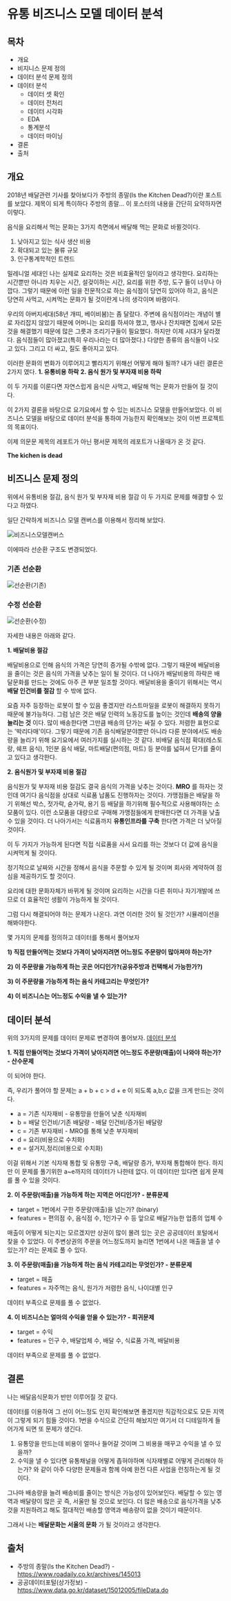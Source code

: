 # 유통 비즈니스 모델 데이터 분석

###  
## 목차
* 개요
* 비지니스 문제 정의
* 데이터 분석 문제 정의
* 데이터 분석
  - 데이터 셋 확인
  - 데이터 전처리
  - 데이터 시각화
  - EDA
  - 통계분석
  - 데이터 마이닝
 * 결론
 * 출처


###  
## 개요

2018년 배달관련 기사를 찾아보다가 주방의 종말(Is the Kitchen Dead?)이란 포스트를 보았다.
제목이 되게 특이하다 주방의 종말...
이 포스터의 내용을 간단히 요약하자면 이렇다.  



음식을 요리해서 먹는 문화는 3가지 측면에서 배달해 먹는 문화로 바뀔것이다.
1. 낮아지고 있는 식사 생산 비용
2. 확대되고 있는 물류 규모
3. 인구통계학적인 트렌드



밀레니얼 세대인 나는 실제로 요리하는 것은 비효율적인 일이라고 생각한다. 요리하는 시간뿐만 아니라 치우는 시간, 설겆이하는 시간, 요리를 위한 주방, 도구 들이 너무나 아깝다. 그렇기 때문에 이런 일을 전문적으로 하는 음식점이 당연히 있어야 하고, 음식은 당연히 사먹고, 시켜먹는 문화가 될 것이란게 나의 생각이며 바램이다.

우리의 아버지세대(58년 개띠, 베이비붐)는 좀 달랐다. 주변에 음식점이라는 개념이 별로 자리잡지 않았기 때문에 어머니는 요리를 하셔야 했고, 행사나 잔치때면 집에서 모든것을 해결했기 때문에 많은 그릇과 조리기구들이 필요했다. 하지만 이제 시대가 달라졌다. 음식점들이 많아졌고(특히 우리나라는 더 많아졌다.) 다양한 종류의 음식들이 나오고 있다. 그리고 더 싸고, 질도 좋아지고 있다.

이러한 문화의 변화가 이루어지고 빨라지기 위해선 어떻게 해야 될까?
내가 내린 결론은 2가지 였다.
__1. 유통비용 하락__
__2. 음식 원가 및 부자재 비용 하락__

이 두 가지를 이룬다면 자연스럽게 음식은 사먹고, 배달해 먹는 문화가 만들어 질 것이다.

이 2가지 결론을 바탕으로 요기요에서 할 수 있는 비즈니스 모델을 만들어보았다. 이 비즈니스 모델을 바탕으로 데이터 분석을 통하여 가능한지 확인해보는 것이 이번 프로젝트의 목표이다.

이제 의문문 제목의 레포트가 아닌 평서문 제목의 레포트가 나올때가 온 것 같다.

__The kichen is dead__


###  
## 비즈니스 문제 정의
위에서 유통비용 절감, 음식 원가 및 부자재 비용 절감 이 두 가지로 문제를 해결할 수 있다고 하였다.

일단 간략하게 비즈니스 모델 캔버스를 이용해서 정리해 보았다.

![비즈니스모델캔버스](./image/비즈니스모델캔버스.png)

이에따라 선순환 구조도 변경되었다.

### 기존 선순환
![선순환(기존)](./image/선순환(기존).png)

### 수정 선순환
![선순환(수정)](./image/선순환(수정).png)

자세한 내용은 아래와 같다.


__1. 배달비용 절감__

배달비용으로 인해 음식의 가격은 당연히 증가될 수밖에 없다.
그렇기 때문에 배달비용을 줄이는 것은 음식의 가격을 낮추는 일이 될 것이다. 더 나아가 배달비용의 하락은 배달문화를 만드는 것에도 아주 큰 부분 일조할 것이다.
배달비용을 줄이기 위해서는 역시 __배달 인건비를 절감__ 할 수 밖에 없다.


요즘 자주 등장하는 로봇이 할 수 있음 좋겠지만 라스트마일을 로봇이 해결하지 못하기 때문에 불가능하다.
그럼 남은 것은 배달 인력의 노동강도를 높이는 것인데 __배송의 양을 늘리는 것__ 이다. 많이 배송한다면 그만큼 배송의 단가는 싸질 수 있다. 저렴한 표현으로는 '박리다매'이다.
그렇기 때문에 기존 음식배달분야뿐만 아니라 다룬 분야에서도 배송량을 늘리기 위해 요기요에서 여러가지를 실시하는 것 같다.
비배달 음식점 확대(레스토랑, 쉐프 음식), 1인분 음식 배달, 마트배달(편의점, 마트) 등 분야를 넓혀서 단가를 줄이고 있다고 생각한다.

__2. 음식원가 및 부자재 비용 절감__

음식원가 및 부자재 비용 절감도 결국 음식의 가격을 낮추는 것이다.
__MRO__ 를 하자는 것인데 여기다 음식점을 상대로 식료품 납품도 진행하자는 것이다.
가맹점들은 배달을 하기 위해선 박스, 젓가락, 숟가락, 용기 등 배달을 하기위해 필수적으로 사용해야하는 소모품이 있다.
이런 소모품을 대량으로 구매해 가맹점들에게 판매한다면 더 가격을 낮출 수 있을 것이다.
더 나아가서는 식료품까지 __유통인프라를 구축__ 한다면 가격은 더 낮아질 것이다.

이 두 가지가 가능하게 된다면 직접 식료품을 사서 요리를 하는 것보다 더 값에 음식을 시켜먹게 될 것이다.

정기적으로 날짜와 시간을 정해서 음식을 주문할 수 있게 될 것이며 회사와 계약하여 점심을 제공하기도 할 것이다.

요리에 대한 문화자체가 바뀌게 될 것이며 요리하는 시간을 다른 취미나 자기개발에 쓰므로 더 효율적인 생활이 가능하게 될 것이다.

그럼 다시 해결되어야 하는 문제가 나온다.
과연 이러한 것이 될 것인가? 시뮬레이션을 해봐야한다.

몇 가지의 문제를 정의하고 데이터를 통해서 풀어보자

__1) 직접 만들어먹는 것보다 가격이 낮아지려면 어느정도 주문량이 많아져야 하는가?__

__2) 이 주문량을 가능하게 하는 곳은 어디인가?(공유주방과 컨택해서 가능한가?)__

__3) 이 주문량을 가능하게 하는 음식 카테고리는 무엇인가?__

__4) 이 비즈니스는 어느정도 수익을 낼 수 있는가?__


###  
## 데이터 분석

위의 3가지의 문제를 데이터 문제로 변경하여 풀어보자. [데이터 분석](./Data_Analysis.ipynb)

__1. 직접 만들어먹는 것보다 가격이 낮아지려면 어느정도 주문량(매출)이 나와야 하는가? - 산수문제__

 이 되어야 한다.

즉, 우리가 풀어야 할 문제는 a + b + c > d + e 이 되도록 a,b,c 값을 크게 만드는 것이다.
  - a = 기존 식자재비 - 유통망을 만들어 낮춘 식자재비
  - b = 배달 인건비/기존 배달량 - 배달 인건비/증가된 배달량
  - c = 기존 부자재비 - MRO를 통해 낮춘 부자재비
  - d = 요리(비용으로 수치화)
  - e = 설거지,정리(비용으로 수치화)

이걸 위해서 기본 식자재 통합 및 유통망 구축, 배달량 증가, 부자재 통합해야 한다. 하지만 이 문제를 풀기위한 a~e까지의 데이터가 나한테 없다. 이 데이터만 있다면 쉽게 문제를 풀 수 있을 것이다.


__2. 이 주문량(매출)을 가능하게 하는 지역은 어디인가? - 분류문제__

- target = 1번에서 구한 주문량(매출)을 넘는가? (binary)
- features = 편의점 수, 음식점 수, 1인가구 수 등 앞으로 배달가능한 업종의 업체 수

매출이 어떻게 되는지는 모르겠지만 상권이 많이 몰려 있는 곳은 공공데이터 포털에서 찾을 수 있었다.
이 주변상권의 주문을 어느정도까지 늘리면 1번에서 나온 매출을 낼 수 있는가? 라는 문제로 풀 수 있다.

__3. 이 주문량(매출)을 가능하게 하는 음식 카테고리는 무엇인가? - 분류문제__
- target = 매출
- features = 자주먹는 음식, 원가가 저렴한 음식, 나이대별 인구

데이터 부족으로 문제를 풀 수 없었다.

__4. 이 비즈니스는 얼마의 수익을 얻을 수 있는가? - 회귀문제__
- target = 수익
- features = 인구 수, 배달업체 수, 배달 수, 식료품 가격, 배달비용

데이터 부족으로 문제를 풀 수 없었다.

###  
## 결론

나는 배달음식문화가 반만 이루어질 것 같다.

데이터를 이용하여 그 선이 어느정도 인지 확인해보면 좋겠지만 직감적으로도 모든 지역이 그렇게 되기 힘들 것이다.
1번을 수식으로 간단히 해놨지만 여기서 더 디테일하게 들어가게 되면 또 문제가 생긴다.

1. 유통망을 만드는데 비용이 얼마나 들어갈 것이며 그 비용을 매꾸고 수익을 낼 수 있을까?
2. 수익을 낼 수 있다면 유통채널을 어떻게 좁혀야하며 식자재별로 어떻게 관리해야 하는가?
와 같이 아주 다양한 문제들과 함께 아예 완전 다른 사업을 런칭하는게 될 것이다.

그나마 배송량을 늘려 배송비를 줄이는 방식은 가능성이 있어보인다. 배달할 수 있는 영역과 배달량이 많은 곳 즉, 서울만 될 것으로 보인다.
더 많은 배송으로 음식가격을 낮추것을 지원하려고 해도 절대적인 배송할 영역과 배송량이 없을 것이기 때문이다.

그래서 나는 __배달문화는 서울의 문화__ 가 될 것이라고 생각한다.

###  
## 출처
* 주방의 종말(Is the Kitchen Dead?) - https://www.roadaily.co.kr/archives/145013
* 공공데이터포털(상가정보) - https://www.data.go.kr/dataset/15012005/fileData.do
